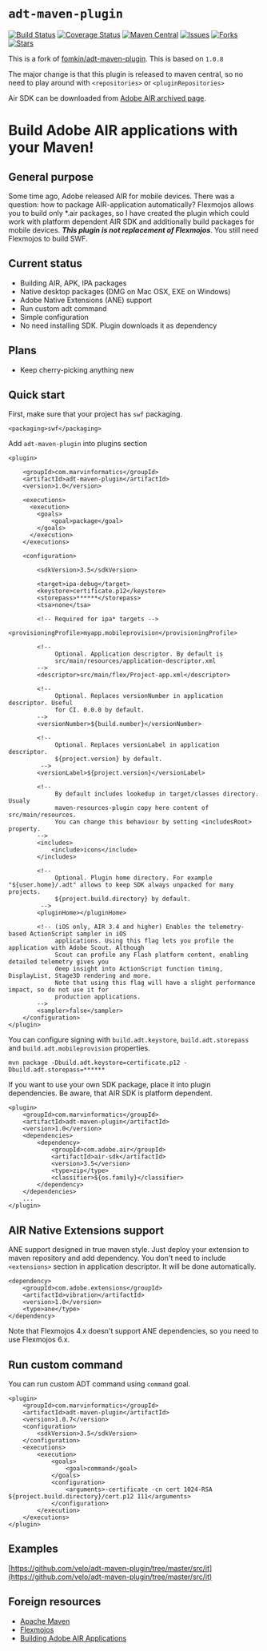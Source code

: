 # `adt-maven-plugin`

[![Build Status](https://travis-ci.org/velo/adt-maven-plugin.svg?branch=master)](https://travis-ci.org/velo/adt-maven-plugin?branch=master)
[![Coverage Status](https://coveralls.io/repos/github/velo/adt-maven-plugin/badge.svg?branch=master)](https://coveralls.io/github/velo/adt-maven-plugin?branch=master)
[![Maven Central](https://maven-badges.herokuapp.com/maven-central/com.marvinformatics/adt-maven-plugin/badge.svg)](https://maven-badges.herokuapp.com/maven-central/com.marvinformatics/adt-maven-plugin/)
[![Issues](https://img.shields.io/github/issues/velo/adt-maven-plugin.svg)](https://github.com/velo/adt-maven-plugin/issues)
[![Forks](https://img.shields.io/github/forks/velo/adt-maven-plugin.svg)](https://github.com/velo/adt-maven-plugin/network)
[![Stars](https://img.shields.io/github/stars/velo/adt-maven-plugin.svg)](https://github.com/velo/adt-maven-plugin/stargazers)

This is a fork of [fomkin/adt-maven-plugin](https://github.com/fomkin/adt-maven-plugin). This is based on `1.0.8`

The major change is that this plugin is released to maven central, so no need to play around with `<repositories>` or `<pluginRepositories>`

Air SDK can be downloaded from [Adobe AIR archived page](https://helpx.adobe.com/air/kb/archived-air-sdk-version.html).

Build Adobe AIR applications with your Maven!
=============================================

General purpose
---------------

Some time ago, Adobe released AIR for mobile devices. There was a question: how to package AIR-application automatically? Flexmojos allows you to build only \*.air packages, so I have created the plugin which could work with platform dependent AIR SDK and additionally build packages for mobile devices. ***This plugin is not replacement of Flexmojos***. You still need Flexmojos to build SWF.

Current status
----------------------

* Building AIR, APK, IPA packages
* Native desktop packages (DMG on Mac OSX, EXE on Windows)
* Adobe Native Extensions (ANE) support
* Run custom adt command
* Simple configuration
* No need installing SDK. Plugin downloads it as dependency 
 
Plans
--------------------------------------------

* Keep cherry-picking anything new

Quick start
-----------------------------------------------

First, make sure that your project has `swf` packaging.

    <packaging>swf</packaging>

Add `adt-maven-plugin` into plugins section

    <plugin>
    
        <groupId>com.marvinformatics</groupId>
        <artifactId>adt-maven-plugin</artifactId>
        <version>1.0</version>
        
        <executions>
          <execution>
            <goals>
                <goal>package</goal>
            </goals>
          </execution>
        </executions>
        
        <configuration>
        
            <sdkVersion>3.5</sdkVersion>
            
            <target>ipa-debug</target>
            <keystore>certificate.p12</keystore>
            <storepass>******</storepass>
            <tsa>none</tsa>

            <!-- Required for ipa* targets -->
            <provisioningProfile>myapp.mobileprovision</provisioningProfile>
            
            <!-- 
                 Optional. Application descriptor. By default is 
                 src/main/resources/application-descriptor.xml
            -->
            <descriptor>src/main/flex/Project-app.xml</descriptor>
            
            <!-- 
                 Optional. Replaces versionNumber in application descriptor. Useful
                 for CI. 0.0.0 by default. 
            -->
            <versionNumber>${build.number}</versionNumber>
            
            <!-- 
                 Optional. Replaces versionLabel in application descriptor. 
                 ${project.version} by default.
             -->
            <versionLabel>${project.version}</versionLabel>
            
            <!-- 
                 By default includes lookedup in target/classes directory. Usualy
                 maven-resources-plugin copy here content of src/main/resources.
                 You can change this behaviour by setting <includesRoot> property. 
            -->
            <includes>
                <include>icons</include>
            </includes>
            
            <!-- 
                 Optional. Plugin home directory. For example "${user.home}/.adt" allows to keep SDK always unpacked for many projects.
                 ${project.build.directory} by default.
             -->
            <pluginHome></pluginHome>

            <!-- (iOS only, AIR 3.4 and higher) Enables the telemetry-based ActionScript sampler in iOS 
                 applications. Using this flag lets you profile the application with Adobe Scout. Although
                 Scout can profile any Flash platform content, enabling detailed telemetry gives you 
                 deep insight into ActionScript function timing, DisplayList, Stage3D rendering and more.
                 Note that using this flag will have a slight performance impact, so do not use it for
                 production applications.
            -->
            <sampler>false</sampler>
        </configuration>
    </plugin>

You can configure signing with `build.adt.keystore`, `build.adt.storepass` and `build.adt.mobileprovision` properties.

    mvn package -Dbuild.adt.keystore=certificate.p12 -Dbuild.adt.storepass=******

If you want to use your own SDK package, place it into plugin dependencies. Be aware, that AIR SDK is platform dependent.

    <plugin>
        <groupId>com.marvinformatics</groupId>
        <artifactId>adt-maven-plugin</artifactId>
        <version>1.0</version>
        <dependencies>
            <dependency>
                <groupId>com.adobe.air</groupId>
                <artifactId>air-sdk</artifactId>
                <version>3.5</version>
                <type>zip</type>
                <classifier>${os.family}</classifier>
            </dependency>
        </dependencies>
        ...
    </plugin>

AIR Native Extensions support
-----------------------------------------------
    
ANE support designed in true maven style. Just deploy your extension to maven repository and add dependency. You don't need to include `<extensions>` section in application descriptor. It will be done automatically.

    <dependency>
        <groupId>com.adobe.extensions</groupId>
        <artifactId>vibration</artifactId>
        <version>1.0</version>
        <type>ane</type>
    </dependency>

Note that Flexmojos 4.x doesn't support ANE dependencies, so you need to use Flexmojos 6.x.

Run custom command
-----------------------------------------------

You can run custom ADT command using `command` goal. 

    <plugin>
        <groupId>com.marvinformatics</groupId>
        <artifactId>adt-maven-plugin</artifactId>
        <version>1.0.7</version>
        <configuration>
            <sdkVersion>3.5</sdkVersion>
        </configuration>
        <executions>
            <execution>
                <goals>
                    <goal>command</goal>
                </goals>
                <configuration>
                    <arguments>-certificate -cn cert 1024-RSA ${project.build.directory}/cert.p12 111</arguments>
                </configuration>
            </execution>
        </executions>
    </plugin>

Examples
-----------------------------------------------

[https://github.com/velo/adt-maven-plugin/tree/master/src/it](https://github.com/velo/adt-maven-plugin/tree/master/src/it)

Foreign resources
-----------------------------------------------

* [Apache Maven](http://maven.apache.org)
* [Flexmojos](http://flexmojos.net)
* [Building Adobe AIR Applications](http://help.adobe.com/en_US/air/build/air_buildingapps.pdf)
